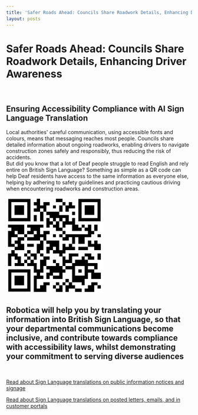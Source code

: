 ```yaml
---
title: 'Safer Roads Ahead: Councils Share Roadwork Details, Enhancing Driver Awareness'
layout: posts
---
```


# Safer Roads Ahead: Councils Share Roadwork Details, Enhancing Driver Awareness

![]()

## Ensuring Accessibility Compliance with AI Sign Language Translation

Local authorities' careful communication, using accessible fonts and colours, means that messaging reaches most people.  Councils share detailed information about ongoing roadworks, enabling drivers to navigate construction zones safely and responsibly, thus reducing the risk of accidents.  
But did you know that a lot of Deaf people struggle to read English and rely entire on British Sign Language?
Something as simple as a QR code can help Deaf residents have access to the same information as everyone else, helping by adhering to safety guidelines and practicing cautious driving when encountering roadworks and construction areas.

![QR Code](/posts/images/qr-contact.png)

## Robotica will help you by translating your information into British Sign Language, so that your departmental communications become inclusive, and contribute towards compliance with accessibility laws, whilst demonstrating your commitment to serving diverse audiences

<br/>

[Read about Sign Language translations on public information notices and signage](/solutions/gazette)

[Read about Sign Language translations on posted letters, emails, and in customer portals](/solutions/correspondent)
